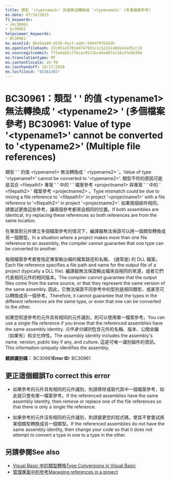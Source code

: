 ```yaml
---
title: 類型 '<typename1>' 的值無法轉換成 '<typename2>' (多重檔案參考)
ms.date: 07/20/2015
f1_keywords:
- vbc30961
- bc30961
helpviewer_keywords:
- BC30961
ms.assetid: 8be5aa0d-d236-4ac3-aa9c-5044f9f6562b
ms.openlocfilehash: 23c051e57014d7479d1c1c522b1a8da1ead52c19
ms.sourcegitcommit: ff5a4eb5cffbcac9521bc44a907a118cd7e8638d
ms.translationtype: MT
ms.contentlocale: zh-TW
ms.lasthandoff: 10/17/2020
ms.locfileid: "92161383"
---
```

# <a name="bc30961-value-of-type-typename1-cannot-be-converted-to-typename2-multiple-file-references"></a><span data-ttu-id="76fc9-102">BC30961：類型 ' ' 的值 \<typename1> 無法轉換成 ' \<typename2> ' (多個檔案參考) </span><span class="sxs-lookup"><span data-stu-id="76fc9-102">BC30961: Value of type '\<typename1>' cannot be converted to '\<typename2>' (Multiple file references)</span></span>

<span data-ttu-id="76fc9-103">類型 ' ' 的值 \<typename1> 無法轉換成 ' \<typename2> '。</span><span class="sxs-lookup"><span data-stu-id="76fc9-103">Value of type '\<typename1>' cannot be converted to '\<typename2>'.</span></span> <span data-ttu-id="76fc9-104">類型不符的原因可能是混合 \<filepath1> 專案 ' ' 中的 ' ' 檔案參考 \<projectname1> 與專案 ' ' 中的 ' \<filepath2> ' 檔案參考 \<projectname2> 。</span><span class="sxs-lookup"><span data-stu-id="76fc9-104">Type mismatch could be due to mixing a file reference to '\<filepath1>' in project '\<projectname1>' with a file reference to '\<filepath2>' in project '\<projectname2>'.</span></span> <span data-ttu-id="76fc9-105">如果兩個組件相同，請嘗試更換這些參考，讓兩個參考都來自相同的位置。</span><span class="sxs-lookup"><span data-stu-id="76fc9-105">If both assemblies are identical, try replacing these references so both references are from the same location.</span></span>

 <span data-ttu-id="76fc9-106">在專案對元件建立多個檔案參考的情況下，編譯器無法保證可以將一個類型轉換成另一個類型。</span><span class="sxs-lookup"><span data-stu-id="76fc9-106">In a situation where a project makes more than one file reference to an assembly, the compiler cannot guarantee that one type can be converted to another.</span></span>

 <span data-ttu-id="76fc9-107">每個檔案參考都會指定專案輸出檔的檔案路徑和名稱， (通常是) 的 DLL 檔案。</span><span class="sxs-lookup"><span data-stu-id="76fc9-107">Each file reference specifies a file path and name for the output file of a project (typically a DLL file).</span></span> <span data-ttu-id="76fc9-108">編譯器無法保證輸出檔來自相同的來源，或者它們代表相同元件的相同版本。</span><span class="sxs-lookup"><span data-stu-id="76fc9-108">The compiler cannot guarantee that the output files come from the same source, or that they represent the same version of the same assembly.</span></span> <span data-ttu-id="76fc9-109">因此，它無法保證不同參考中的型別是相同類型，或甚至可以轉換成另一個參考。</span><span class="sxs-lookup"><span data-stu-id="76fc9-109">Therefore, it cannot guarantee that the types in the different references are the same type, or even that one can be converted to the other.</span></span>

 <span data-ttu-id="76fc9-110">如果您知道參考的元件具有相同的元件識別，則可以使用單一檔案參考。</span><span class="sxs-lookup"><span data-stu-id="76fc9-110">You can use a single file reference if you know that the referenced assemblies have the same assembly identity.</span></span> <span data-ttu-id="76fc9-111">*元件身分識別*包含元件的名稱、版本、公開金鑰（如果有）和文化特性。</span><span class="sxs-lookup"><span data-stu-id="76fc9-111">The *assembly identity* includes the assembly's name, version, public key if any, and culture.</span></span> <span data-ttu-id="76fc9-112">這是可唯一識別組件的資訊。</span><span class="sxs-lookup"><span data-stu-id="76fc9-112">This information uniquely identifies the assembly.</span></span>

 <span data-ttu-id="76fc9-113">**錯誤識別碼：** BC30961</span><span class="sxs-lookup"><span data-stu-id="76fc9-113">**Error ID:** BC30961</span></span>

## <a name="to-correct-this-error"></a><span data-ttu-id="76fc9-114">更正這個錯誤</span><span class="sxs-lookup"><span data-stu-id="76fc9-114">To correct this error</span></span>

- <span data-ttu-id="76fc9-115">如果參考的元件具有相同的元件識別，則請移除或取代其中一個檔案參考，如此就只會有單一檔案參考。</span><span class="sxs-lookup"><span data-stu-id="76fc9-115">If the referenced assemblies have the same assembly identity, then remove or replace one of the file references so that there is only a single file reference.</span></span>

- <span data-ttu-id="76fc9-116">如果參考的元件沒有相同的元件識別，則請變更您的程式碼，使其不會嘗試將某個類型轉換成另一個類型。</span><span class="sxs-lookup"><span data-stu-id="76fc9-116">If the referenced assemblies do not have the same assembly identity, then change your code so that it does not attempt to convert a type in one to a type in the other.</span></span>

## <a name="see-also"></a><span data-ttu-id="76fc9-117">另請參閱</span><span class="sxs-lookup"><span data-stu-id="76fc9-117">See also</span></span>

- [<span data-ttu-id="76fc9-118">Visual Basic 中的類型轉換</span><span class="sxs-lookup"><span data-stu-id="76fc9-118">Type Conversions in Visual Basic</span></span>](../../programming-guide/language-features/data-types/type-conversions.md)
- [<span data-ttu-id="76fc9-119">管理專案中的參考</span><span class="sxs-lookup"><span data-stu-id="76fc9-119">Managing references in a project</span></span>](/visualstudio/ide/managing-references-in-a-project)
